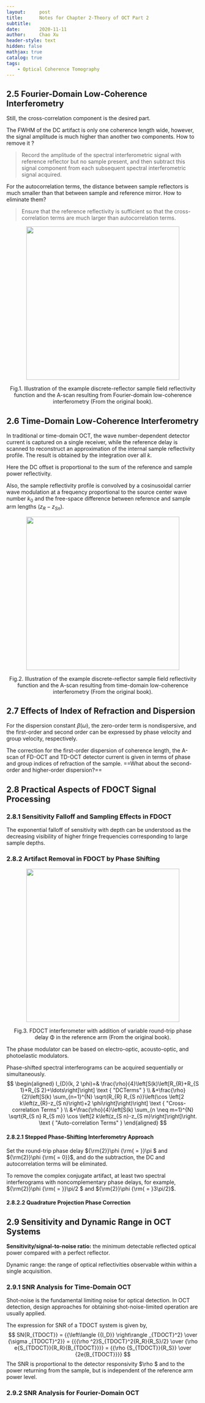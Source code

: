 ```yaml
---
layout:     post
title:      Notes for Chapter 2-Theory of OCT Part 2
subtitle:   
date:       2020-11-11
author:     Chao Xu
header-style: text
hidden: false
mathjax: true
catalog: true
tags:
    - Optical Coherence Tomography
---
```


## 2.5 Fourier-Domain Low-Coherence Interferometry

Still, the cross-correlation component is the desired part. 

The FWHM of the DC artifact is only one coherence length wide, however, the signal amplitude is much higher than another two components.  How to remove it ?

> Record the amplitude of the spectral interferometric signal with reference reflector but no sample present, and then subtract this signal component from each subsequent spectral interferometric signal acquired.

For the autocorrelation terms, the distance between sample reflectors is much smaller than that between sample and reference mirror. How to  eliminate them?

> Ensure that the reference reflectivity is sufficient so that the cross-correlation terms are much larger than autocorrelation terms.

<p align="center">
<img src="https://i.loli.net/2020/11/11/cGRFnqLs4mYTO7v.png" width=400pix>
</p>
<p style="text-align:center;">Fig.1. Illustration of the example discrete-reflector sample field reflectivity function and the A-scan resulting from Fourier-domain low-coherence interferometry (From the original book).


## 2.6 Time-Domain Low-Coherence Interferometry

In traditional or time-domain OCT, the wave number-dependent detector current is captured on a single receiver, while the reference delay is scanned to reconstruct an approximation of the internal sample reflectivity profile. The result is obtained by the integration over all  $k$.

Here the DC offset is proportional to the sum of the reference and sample power reflectivity.

Also, the sample reflectivity profile is convolved by a cosinusoidal carrier wave modulation at a frequency proportional to the source center wave number $k_0$ and the free-space difference between reference and sample arm lengths ($z_R-z_{Sn}$).

 <p align="center">
<img src="https://i.loli.net/2020/11/11/wNtbDl5rMSmZIPA.png" width=400pix>
</p>
<p style="text-align:center;">Fig.2. Illustration of the example discrete-reflector sample field reflectivity function and the A-scan resulting from time-domain low-coherence interferometry (From the original book).



## 2.7 Effects of Index of Refraction and Dispersion

For the dispersion constant $\beta (\omega )$, the zero-order term is nondispersive, and the first-order and second order can be expressed by phase velocity and group velocity, respectively. 

The correction for the first-order dispersion of coherence length, the A-scan of FD-OCT and TD-OCT detector current is given in terms of phase and group indices of refraction of the sample. ==What about the second-order and higher-order dispersion?==



## 2.8 Practical Aspects of FDOCT Signal Processing

### 2.8.1 Sensitivity Falloff and Sampling Effects in FDOCT

The exponential falloff of sensitivity with depth can be understood as the decreasing visibility of higher fringe frequencies corresponding to large sample depths.

### 2.8.2 Artifact Removal in FDOCT by Phase Shifting

 <p align="center">
<img src="https://i.loli.net/2020/11/12/4N26PvyBQfmDxui.png" width=400pix>
</p>

<p style="text-align:center;">Fig.3. FDOCT interferometer with addition of variable round-trip phase delay Φ in the reference arm (From the original book).

The phase modulator can be based on electro-optic, acousto-optic, and photoelastic modulators. 

Phase-shifted spectral interferograms can be acquired sequentially or simultaneously.
$$
\begin{aligned}
I_{D}(k, 2 \phi)=& \frac{\rho}{4}\left[S(k)\left[R_{R}+R_{S 1}+R_{S 2}+\ldots\right]\right] \text { "DCTerms" } \\
&+\frac{\rho}{2}\left[S(k) \sum_{n=1}^{N} \sqrt{R_{R} R_{S n}}\left(\cos \left[2 k\left(z_{R}-z_{S n}\right)+2 \phi\right]\right)\right] \text { "Cross-correlation Terms" } \\
&+\frac{\rho}{4}\left[S(k) \sum_{n \neq m=1}^{N} \sqrt{R_{S n} R_{S m}} \cos \left[2 k\left(z_{S n}-z_{S m}\right]\right]\right. \text { "Auto-correlation Terms" }
\end{aligned}
$$

#### 2.8.2.1 Stepped Phase-Shifting Interferometry Approach

Set the round-trip phase delay ${\rm{2}}\phi {\rm{ = }}\pi $ and ${\rm{2}}\phi {\rm{ = 0}}$, and do the subtraction, the DC and autocorrelation terms will be eliminated.

To remove the complex conjugate artifact, at least two spectral interferograms with noncomplementary phase delays, for example,  ${\rm{2}}\phi {\rm{ = }}\pi/2 $ and ${\rm{2}}\phi {\rm{ = }3\pi/2}$.

#### 2.8.2.2 Quadrature Projection Phase Correction

## 2.9 Sensitivity and Dynamic Range in OCT Systems

**Sensitivity/signal-to-noise ratio:** the minimum detectable reflected optical power compared with a perfect reflector.

Dynamic range: the range of optical reflectivities observable within within a single acquisition.

### 2.9.1 SNR Analysis for Time-Domain OCT

Shot-noise is the fundamental limiting noise for optical detection. In OCT detection, design approaches for obtaining shot-noise-limited operation are usually applied. 

The expression for SNR of a TDOCT system is given by,
$$
SN{R_{TDOCT}} = {{\left\langle {{I_D}} \right\rangle _{TDOCT}^2} \over {\sigma _{TDOCT}^2}} = {{{\rho ^2}S_{TDOCT}^2{R_R}{R_S}/2} \over {\rho e{S_{TDOCT}}{R_R}{B_{TDOCT}}}} = {{\rho {S_{TDOCT}}{R_S}} \over {2e{B_{TDOCT}}}}
$$
The SNR is proportional to the detector responsivity $\rho $ and to the power returning from the sample, but is independent of the reference arm power level. 

### 2.9.2 SNR Analysis for Fourier-Domain OCT